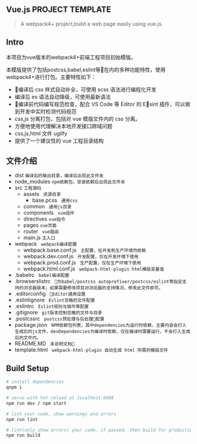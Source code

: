 ## Vue.js PROJECT TEMPLATE

> A webpack4+ project,build a web page easily using vue.js.

## Intro
本项目为vue版本的webpack4+前端工程项目初始模版。

本模版提供了包括postcss,babel,eslint等在内的多种功能特性，使用webpack4+进行打包。主要特性如下：
- 编译后 css 样式自动补全，可使用 scss 语法进行编程化开发
- 编译后 es 语法自动降级，可使用最新语法
- 编译前代码编写规范检查，配合 VS Code 等 Editor 的 Esint 插件，可以做到开发中实时检测代码规范
- css,js 分离打包，包括对 vue 模版文件内的 css 分离。
- 方便地使用代理解决本地开发接口跨域问题
- css,js,html 文件 uglify
- 提供了一个建议性的 vue 工程目录结构

## 文件介绍
- dist  `编译后的输出目录，编译后出现此文件夹`
- node_modules `npm依赖包，安装依赖后出现此文件夹`
- src `工程源码 `
    -  assets ` 资源目录`
        - base.pcss ` 通用css`
    - common ` 通用js目录`
    - components ` vue组件`
    - directives `vue指令`
    - pages `vue页面`
    - router ` vue路由`
    - main.js `主入口`
- webpack ` webpack编译配置`
    - webpack.base.conf.js ` 主配置，在开发和生产环境均依赖`
    - webpack.dev.conf.js ` 开发配置，仅在开发环境下使用`
    - webpack.prod.conf.js ` 生产配置，仅在生产环境下使用`
    - webpack.html.conf.js ` webpack-html-plugin html模版变量值`
- .babelrc ` babel编译配置`
- .browserslistrc ` 为babel/postcss autoprefixer/postcss/eslint等指定支持的浏览器版本，如果需要修改项目对浏览器的支持情况，修改此文件即可。`
- .editorconfig ` Editor通用设置`
- .eslintignore ` Eslint忽略的文件配置`
- .eslintrc ` Eslint规则与插件等配置`
- .gitignore ` git版本控制忽略的文件与目录`
- .postcssrc ` postcss预处理与后处理配置`
- package.json ` NPM依赖包列表，其中dependencies为运行时依赖，主要内容会打入生成后的js文件，devDependencies为编译时依赖，仅在编译时需要运行，不会打入生成后的文件内。`
- README.MD ` 本说明文档`
- template.html ` webpack-html-plugin 自动生成 html 所需的模版文件`


## Build Setup

``` bash
# install dependencies
qnpm i

# serve with hot reload at localhost:8088
npm run dev / npm start

# lint your code, show warnings and errors
npm run lint

# lint(only show errors) your code, if passed, then build for production
npm run build

```